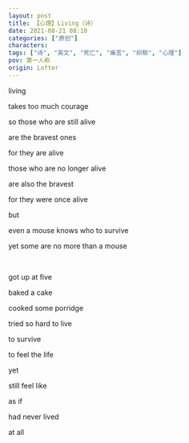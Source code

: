 ```yaml
---
layout: post
title: 【心理】Living（诗）
date: 2021-08-21 08:10
categories: ["原创"]
characters: 
tags: ["诗", "英文", "死亡", "痛苦", "抑郁", "心理"]
pov: 第一人称
origin: Lofter
---
```


living

takes too much courage

so those who are still alive

are the bravest ones

for they are alive

those who are no longer alive

are also the bravest

for they were once alive

but

even a mouse knows who to survive

yet some are no more than a mouse

<br>

got up at five

baked a cake

cooked some porridge

tried so hard to live

to survive

to feel the life

yet

still feel like

as if

had never lived

at all